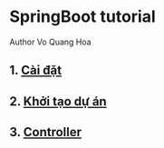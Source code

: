 # SpringBoot tutorial
Author Vo Quang Hoa

## 1. [Cài đặt](Setup.md)
## 2. [Khởi tạo dự án](Init.md)
## 3. [Controller](Controllers.md)